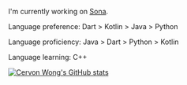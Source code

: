 I'm currently working on [Sona](https://github.com/cervonwong/sona-flutter).

Language preference: Dart > Kotlin > Java > Python

Language proficiency: Java > Dart > Python > Kotlin

Language learning: C++

[![Cervon Wong's GitHub stats](https://github-readme-stats.vercel.app/api?username=cervonwong&show_icons=true&include_all_commits=true)](https://github.com/cervonwong)
